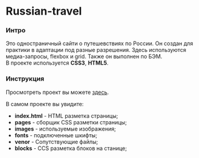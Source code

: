 # Russian-travel

### Интро
Это одностраничный сайти о путешевствиях по России. Он создан для практики в адаптации под разные разрешения. Здесь используются медиа-запросы, flexbox и grid. Также он выполнен по БЭМ.  
В проекте используется __CSS3__, __HTML5__.

### Инструкция
Просмотреть проект вы можете [здесь](https://kirill-brik.github.io/russian-travel/).  

В самом проекте вы увидите:  
* **index.html** - HTML разметка страницы;
* **pages** - сборщик CSS разметки страницы;
* **images** - используемые изображения;
* **fonts** - подключенные шкифты;
* **venor** - Сопутствующие файлы;
* **blocks** - CCS разметка блоков на станице;
